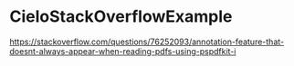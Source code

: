 # CieloStackOverflowExample
https://stackoverflow.com/questions/76252093/annotation-feature-that-doesnt-always-appear-when-reading-pdfs-using-pspdfkit-i
